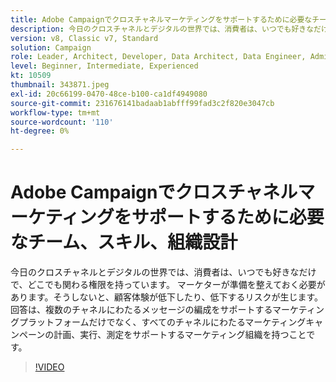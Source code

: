 ```yaml
---
title: Adobe Campaignでクロスチャネルマーケティングをサポートするために必要なチーム、スキル、組織設計
description: 今日のクロスチャネルとデジタルの世界では、消費者は、いつでも好きなだけで、どこでも関わる権限を持っています。
version: v8, Classic v7, Standard
solution: Campaign
role: Leader, Architect, Developer, Data Architect, Data Engineer, Admin, User
level: Beginner, Intermediate, Experienced
kt: 10509
thumbnail: 343871.jpeg
exl-id: 20c66199-0470-48ce-b100-ca1df4949080
source-git-commit: 231676141badaab1abfff99fad3c2f820e3047cb
workflow-type: tm+mt
source-wordcount: '110'
ht-degree: 0%

---
```


# Adobe Campaignでクロスチャネルマーケティングをサポートするために必要なチーム、スキル、組織設計

今日のクロスチャネルとデジタルの世界では、消費者は、いつでも好きなだけで、どこでも関わる権限を持っています。 マーケターが準備を整えておく必要があります。そうしないと、顧客体験が低下したり、低下するリスクが生じます。 回答は、複数のチャネルにわたるメッセージの編成をサポートするマーケティングプラットフォームだけでなく、すべてのチャネルにわたるマーケティングキャンペーンの計画、実行、測定をサポートするマーケティング組織を持つことです。

>[!VIDEO](https://video.tv.adobe.com/v/343871/?quality=12&learn=on)

